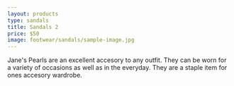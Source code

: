 ```yaml
---
layout: products
type: sandals
title: Sandals 2
price: $50
image: footwear/sandals/sample-image.jpg
---
```



Jane's Pearls are an excellent accesory to any outfit. They can be worn for a variety of occasions as well as in the everyday. They are a staple item for ones accesory wardrobe. 
